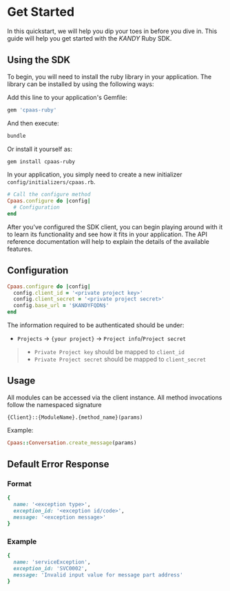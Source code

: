 # Get Started

In this quickstart, we will help you dip your toes in before you dive in. This guide will help you get started with the $KANDY$ Ruby SDK.

## Using the SDK

To begin, you will need to install the ruby library in your application. The library can be installed by using the following ways:

Add this line to your application's Gemfile:

```ruby
gem 'cpaas-ruby'
```

And then execute:

```bash
bundle
```

Or install it yourself as:
```bash
gem install cpaas-ruby
```

In your application, you simply need to create a new initializer `config/initializers/cpaas.rb`.

```ruby
# Call the configure method
Cpaas.configure do |config|
  # Configuration
end
```

After you've configured the SDK client, you can begin playing around with it to learn its functionality and see how it fits in your application. The API reference documentation will help to explain the details of the available features.

## Configuration

```ruby
Cpaas.configure do |config|
  config.client_id = '<private project key>'
  config.client_secret = '<private project secret>'
  config.base_url = '$KANDYFQDN$'
end
```

The information required to be authenticated should be under:

+ `Projects` -> `{your project}` -> `Project info`/`Project secret`

> + `Private Project key` should be mapped to `client_id`
> + `Private Project secret` should be mapped to `client_secret`

## Usage

All modules can be accessed via the client instance. All method invocations follow the namespaced signature

`{Client}::{ModuleName}.{method_name}(params)`

Example:

```ruby
Cpaas::Conversation.create_message(params)
```

## Default Error Response

### Format

```ruby
{
  name: '<exception type>',
  exception_id: '<exception id/code>',
  message: '<exception message>'
}
```

### Example

```ruby
{
  name: 'serviceException',
  exception_id: 'SVC0002',
  message: 'Invalid input value for message part address'
}
```
